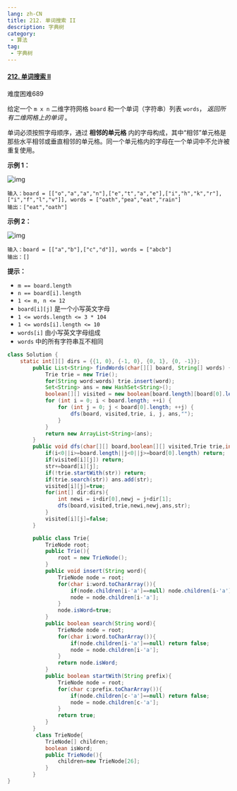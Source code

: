 ```yaml
---
lang: zh-CN
title: 212. 单词搜索 II
description: 字典树
category: 
 - 算法
tag:
 - 字典树
---
```

#### [212. 单词搜索 II](https://leetcode.cn/problems/word-search-ii/)

难度困难689

给定一个 `m x n` 二维字符网格 `board` 和一个单词（字符串）列表 `words`， *返回所有二维网格上的单词* 。

单词必须按照字母顺序，通过 **相邻的单元格** 内的字母构成，其中“相邻”单元格是那些水平相邻或垂直相邻的单元格。同一个单元格内的字母在一个单词中不允许被重复使用。

 

**示例 1：**

![img](https://assets.leetcode.com/uploads/2020/11/07/search1.jpg)

```
输入：board = [["o","a","a","n"],["e","t","a","e"],["i","h","k","r"],["i","f","l","v"]], words = ["oath","pea","eat","rain"]
输出：["eat","oath"]
```

**示例 2：**

![img](https://assets.leetcode.com/uploads/2020/11/07/search2.jpg)

```
输入：board = [["a","b"],["c","d"]], words = ["abcb"]
输出：[]
```

 

**提示：**

- `m == board.length`
- `n == board[i].length`
- `1 <= m, n <= 12`
- `board[i][j]` 是一个小写英文字母
- `1 <= words.length <= 3 * 104`
- `1 <= words[i].length <= 10`
- `words[i]` 由小写英文字母组成
- `words` 中的所有字符串互不相同

```java
class Solution {
    static int[][] dirs = {{1, 0}, {-1, 0}, {0, 1}, {0, -1}};
        public List<String> findWords(char[][] board, String[] words) {
            Trie trie = new Trie();
            for(String word:words) trie.insert(word);
            Set<String> ans = new HashSet<String>();
            boolean[][] visited = new boolean[board.length][board[0].length];
            for (int i = 0; i < board.length; ++i) {
                for (int j = 0; j < board[0].length; ++j) {
                    dfs(board, visited,trie, i, j, ans,"");
                }
            }
            return new ArrayList<String>(ans);
        }
        public void dfs(char[][] board,boolean[][] visited,Trie trie,int i,int j,Set<String> ans,String str){
            if(i<0||i>=board.length||j<0||j>=board[0].length) return;
            if(visited[i][j]) return;
            str+=board[i][j];
            if(!trie.startWith(str)) return;
            if(trie.search(str)) ans.add(str);
            visited[i][j]=true;
            for(int[] dir:dirs){
                int newi = i+dir[0],newj = j+dir[1];
                dfs(board,visited,trie,newi,newj,ans,str);
            }
            visited[i][j]=false;
        }

        public class Trie{
            TrieNode root;
            public Trie(){
                root = new TrieNode();
            }
            public void insert(String word){
                TrieNode node = root;
                for(char i:word.toCharArray()){
                    if(node.children[i-'a']==null) node.children[i-'a']=new TrieNode();
                    node = node.children[i-'a'];
                }
                node.isWord=true;
            }
            public boolean search(String word){
                TrieNode node = root;
                for(char i:word.toCharArray()){
                    if(node.children[i-'a']==null) return false;
                    node = node.children[i-'a'];
                }
                return node.isWord;
            }
            public boolean startWith(String prefix){
                TrieNode node = root;
                for(char c:prefix.toCharArray()){
                    if(node.children[c-'a']==null) return false;
                    node = node.children[c-'a'];
                }
                return true;
            }
        }
         class TrieNode{
            TrieNode[] children;
            boolean isWord;
            public TrieNode(){
                children=new TrieNode[26];
            }
        }
}
```

